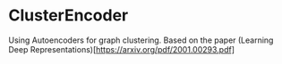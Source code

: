 # ClusterEncoder

Using Autoencoders for graph clustering. Based on the paper (Learning Deep Representations)[https://arxiv.org/pdf/2001.00293.pdf]
